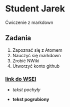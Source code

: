 # Student Jarek
Ćwiczenie z markdown
## Zadania
1. Zapoznać się z Atomem
2. Nauczyć się markdown
3. Zrobić NWiki
4. Utworzyć konto github

### [link do WSEI](https://dl.wsei.lublin.pl)

* _tekst pochyły_

* **tekst pogrubiony**
